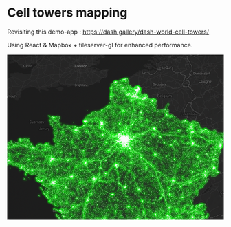 # Cell towers mapping

Revisiting this demo-app : 
https://dash.gallery/dash-world-cell-towers/

Using React & Mapbox + tileserver-gl for enhanced performance.

![alt text](image.png)